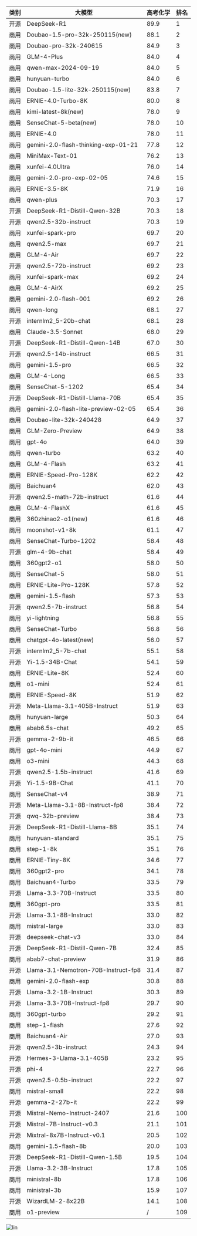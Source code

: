 
| 类别 | 大模型                         | 高考化学 | 排名 |
|-----|------------------------------|---------|----|
|开源|DeepSeek-R1|89.9|1|
|商用|Doubao-1.5-pro-32k-250115(new)|88.1|2|
|商用|Doubao-pro-32k-240615|84.9|3|
|商用|GLM-4-Plus|84.0|4|
|商用|qwen-max-2024-09-19|84.0|5|
|商用|hunyuan-turbo|84.0|6|
|商用|Doubao-1.5-lite-32k-250115(new)|83.8|7|
|商用|ERNIE-4.0-Turbo-8K|80.0|8|
|商用|kimi-latest-8k(new)|78.0|9|
|商用|SenseChat-5-beta(new)|78.0|10|
|商用|ERNIE-4.0|78.0|11|
|商用|gemini-2.0-flash-thinking-exp-01-21|77.8|12|
|商用|MiniMax-Text-01|76.2|13|
|商用|xunfei-4.0Ultra|76.0|14|
|商用|gemini-2.0-pro-exp-02-05|74.6|15|
|商用|ERNIE-3.5-8K|71.9|16|
|商用|qwen-plus|70.3|17|
|开源|DeepSeek-R1-Distill-Qwen-32B|70.3|18|
|开源|qwen2.5-32b-instruct|70.3|19|
|商用|xunfei-spark-pro|69.7|20|
|商用|qwen2.5-max|69.7|21|
|商用|GLM-4-Air|69.7|22|
|开源|qwen2.5-72b-instruct|69.2|23|
|商用|xunfei-spark-max|69.2|24|
|商用|GLM-4-AirX|69.2|25|
|商用|gemini-2.0-flash-001|69.2|26|
|商用|qwen-long|68.1|27|
|开源|internlm2_5-20b-chat|68.1|28|
|商用|Claude-3.5-Sonnet|68.0|29|
|开源|DeepSeek-R1-Distill-Qwen-14B|67.0|30|
|开源|qwen2.5-14b-instruct|66.5|31|
|商用|gemini-1.5-pro|66.5|32|
|商用|GLM-4-Long|66.5|33|
|商用|SenseChat-5-1202|65.4|34|
|开源|DeepSeek-R1-Distill-Llama-70B|65.4|35|
|商用|gemini-2.0-flash-lite-preview-02-05|65.4|36|
|商用|Doubao-lite-32k-240428|64.9|37|
|商用|GLM-Zero-Preview|64.9|38|
|商用|gpt-4o|64.0|39|
|商用|qwen-turbo|63.2|40|
|商用|GLM-4-Flash|63.2|41|
|商用|ERNIE-Speed-Pro-128K|62.2|42|
|商用|Baichuan4|62.0|43|
|开源|qwen2.5-math-72b-instruct|61.6|44|
|商用|GLM-4-FlashX|61.6|45|
|商用|360zhinao2-o1(new)|61.6|46|
|商用|moonshot-v1-8k|61.1|47|
|商用|SenseChat-Turbo-1202|58.4|48|
|开源|glm-4-9b-chat|58.4|49|
|商用|360gpt2-o1|58.0|50|
|商用|SenseChat-5|58.0|51|
|商用|ERNIE-Lite-Pro-128K|57.8|52|
|商用|gemini-1.5-flash|57.3|53|
|开源|qwen2.5-7b-instruct|56.8|54|
|商用|yi-lightning|56.8|55|
|商用|SenseChat-Turbo|56.8|56|
|商用|chatgpt-4o-latest(new)|56.0|57|
|开源|internlm2_5-7b-chat|55.1|58|
|开源|Yi-1.5-34B-Chat|54.1|59|
|商用|ERNIE-Lite-8K|52.4|60|
|商用|o1-mini|52.4|61|
|商用|ERNIE-Speed-8K|51.9|62|
|开源|Meta-Llama-3.1-405B-Instruct|51.9|63|
|商用|hunyuan-large|50.3|64|
|商用|abab6.5s-chat|49.2|65|
|开源|gemma-2-9b-it|46.5|66|
|商用|gpt-4o-mini|44.9|67|
|商用|o3-mini|44.3|68|
|开源|qwen2.5-1.5b-instruct|41.6|69|
|开源|Yi-1.5-9B-Chat|41.1|70|
|商用|SenseChat-v4|38.9|71|
|开源|Meta-Llama-3.1-8B-Instruct-fp8|38.4|72|
|开源|qwq-32b-preview|38.4|73|
|开源|DeepSeek-R1-Distill-Llama-8B|35.1|74|
|商用|hunyuan-standard|35.1|75|
|商用|step-1-8k|35.1|76|
|商用|ERNIE-Tiny-8K|34.6|77|
|商用|360gpt2-pro|34.1|78|
|商用|Baichuan4-Turbo|33.5|79|
|开源|Llama-3.3-70B-Instruct|33.5|80|
|商用|360gpt-pro|33.5|81|
|开源|Llama-3.1-8B-Instruct|33.0|82|
|商用|mistral-large|33.0|83|
|开源|deepseek-chat-v3|33.0|84|
|开源|DeepSeek-R1-Distill-Qwen-7B|32.4|85|
|商用|abab7-chat-preview|31.9|86|
|开源|Llama-3.1-Nemotron-70B-Instruct-fp8|31.4|87|
|商用|gemini-2.0-flash-exp|30.8|88|
|开源|Llama-3.2-1B-Instruct|30.3|89|
|开源|Llama-3.3-70B-Instruct-fp8|29.7|90|
|商用|360gpt-turbo|29.2|91|
|商用|step-1-flash|27.6|92|
|商用|Baichuan4-Air|27.0|93|
|开源|qwen2.5-3b-instruct|24.3|94|
|开源|Hermes-3-Llama-3.1-405B|23.2|95|
|开源|phi-4|22.7|96|
|开源|qwen2.5-0.5b-instruct|22.2|97|
|商用|mistral-small|22.2|98|
|开源|gemma-2-27b-it|22.2|99|
|开源|Mistral-Nemo-Instruct-2407|21.6|100|
|开源|Mistral-7B-Instruct-v0.3|21.1|101|
|开源|Mixtral-8x7B-Instruct-v0.1|20.5|102|
|商用|gemini-1.5-flash-8b|20.0|103|
|开源|DeepSeek-R1-Distill-Qwen-1.5B|19.5|104|
|开源|Llama-3.2-3B-Instruct|17.8|105|
|商用|ministral-8b|17.8|106|
|商用|ministral-3b|15.9|107|
|开源|WizardLM-2-8x22B|14.1|108|
|商用|o1-preview|/|109|


![lin](../pic/gaokao-chemistry.png)
